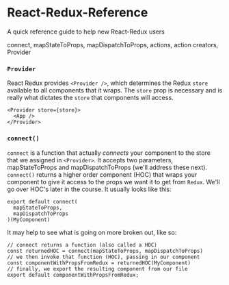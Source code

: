 # React-Redux-Reference
A quick reference guide to help new React-Redux users


connect, mapStateToProps, mapDispatchToProps, actions, action creators, Provider

### `Provider`

React Redux provides `<Provider />`, which determines the Redux `store` available
to all components that it wraps. The `store` prop is necessary and is really
what dictates the `store` that components will access.

```
<Provider store={store}>
  <App />
</Provider>
```

### `connect()`

`connect` is a function that actually *connects* your component to the store that
we assigned in `<Provider>`. It accepts two parameters, mapStateToProps
and mapDispatchToProps (we'll address these next). `connect()` returns a higher
order component (HOC) that wraps your component to give it access to the 
props we want it to get from `Redux`. We'll go over HOC's later in the course.
It usually looks like this:

```
export default connect(
  mapStateToProps,
  mapDispatchToProps
)(MyComponent)
```

It may help to see what is going on more broken out, like so:

```
// connect returns a function (also called a HOC)
const returnedHOC = connect(mapStateToProps, mapDispatchToProps)
// we then invoke that function (HOC), passing in our component
const componentWithPropsFromRedux = returnedHOC(MyComponent)
// finally, we export the resulting component from our file
export default componentWithPropsFromRedux;
```